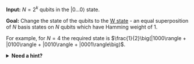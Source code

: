 **Input:** $N = 2^k$ qubits in the $|0 \dots 0\rangle$ state.

**Goal:**  Change the state of the qubits to the [W state](https://en.wikipedia.org/wiki/W_state) - an equal superposition of $N$ basis states on $N$ qubits which have Hamming weight of 1.

For example, for $N = 4$ the required state is $\frac{1}{2}\big(|1000\rangle + |0100\rangle + |0010\rangle + |0001\rangle\big)$.

<details>
  <summary><b>Need a hint?</b></summary>
  You can use <code>Controlled</code> modifier to perform arbitrary controlled gates.
</details>

